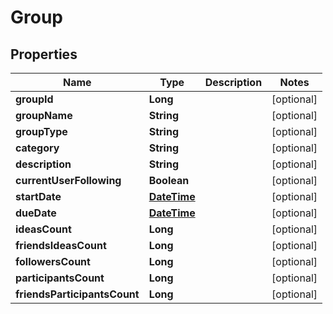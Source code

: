 
# Group

## Properties
Name | Type | Description | Notes
------------ | ------------- | ------------- | -------------
**groupId** | **Long** |  |  [optional]
**groupName** | **String** |  |  [optional]
**groupType** | **String** |  |  [optional]
**category** | **String** |  |  [optional]
**description** | **String** |  |  [optional]
**currentUserFollowing** | **Boolean** |  |  [optional]
**startDate** | [**DateTime**](DateTime.md) |  |  [optional]
**dueDate** | [**DateTime**](DateTime.md) |  |  [optional]
**ideasCount** | **Long** |  |  [optional]
**friendsIdeasCount** | **Long** |  |  [optional]
**followersCount** | **Long** |  |  [optional]
**participantsCount** | **Long** |  |  [optional]
**friendsParticipantsCount** | **Long** |  |  [optional]



